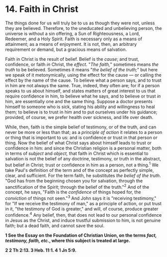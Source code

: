 # 14. Faith in Christ

The things done for us will truly be to us as though they were not, unless they are believed. Therefore, to the uneducated and unbelieving person, the universe is without a sin offering, a Sun of Righteousness, a Lord, Redeemer, and a Holy Spirit. Faith is necessary only as a means of attainment; as a means of enjoyment. It is not, then, an arbitrary requirement or demand, but a gracious means of salvation.

Faith in Christ is the result of belief. Belief is the *cause*; and trust, confidence, or faith *in* Christ, the *effect*. "*The faith,*" sometimes means *the truth* to be believed. Sometimes it means "*the belief of the truth;*" but here we speak of it metonymically, using the effect for the cause — or calling the effect by the name of the cause. To believe what a person says, and to trust in him are not always the same. True, indeed, they often are; for if a person speaks to us about himself, and states matters of great interest to us that require confidence in him, to believe what he says, and to believe or trust *in* him, are essentially one and the same thing. Suppose a doctor presents himself to someone who is sick, stating his ability and willingness to heal them; to believe is to trust in him and to put ourselves under his guidance; provided, of course, we prefer health over sickness, and life over death.

While, then, faith is the simple belief of testimony, or of the truth, and can never be more or less than that; as a *principle of action* it relates to a person or thing that is important to us: and is confidence or trust in that person or thing. Now the belief of what Christ says about himself leads to trust or confidence in him: and since the Christian religion is a personal matter, both in terms of *subject* and *object,* that faith in Christ which is essential to salvation is not the belief of any doctrine, testimony, or truth in the abstract, but belief *in* Christ; trust or confidence in him as a person, not a thing.<sup>1</sup> We take Paul's definition of the term and of the concept as perfectly simple, clear, and sufficient. For the term faith, he substitutes *the belief of the truth*. "God has from the beginning chosen you for salvation, through the sanctification of the Spirit; through the belief of the truth."<sup>2</sup> And of the concept, he says, "Faith is the *confidence* of things hoped for, the *conviction* of things not seen."<sup>3</sup> And John says it is "receiving testimony," for "If we receive the testimony of man," as a principle of action, or put trust in it, "the testimony of God is greater," and will, of course, produce greater confidence.<sup>4</sup> Any belief, then, that does not lead to our personal confidence in Jesus as the Christ, and induce trustful submission to him, is not genuine faith; but a dead faith, and cannot save the soul.

**1 See the Essay on the Foundation of Christian Union, on the terms *fact, testimony, faith, etc.*, where this subject is treated at large.**

**2 2 Th 2:13.  3 Heb. 11:1.  4 1 Jn 5:9.**
